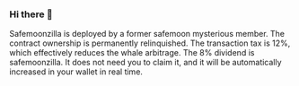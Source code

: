 ### Hi there 👋

<!--
**Safemoonzilla/Safemoonzilla** is a ✨ _special_ ✨ repository because its `README.md` (this file) appears on your GitHub profile.

Here are some ideas to get you started:

- 🔭 I’m currently working on ...
- 🌱 I’m currently learning ...
- 👯 I’m looking to collaborate on ...
- 🤔 I’m looking for help with ...
- 💬 Ask me about ...
- 📫 How to reach me: ...
- 😄 Pronouns: ...
- ⚡ Fun fact: ...
-->
Safemoonzilla is deployed by a former safemoon mysterious member. The contract ownership is permanently relinquished. The transaction tax is 12%, which effectively reduces the whale arbitrage. The 8% dividend is safemoonzilla. It does not need you to claim it, and it will be automatically increased in your wallet in real time.
